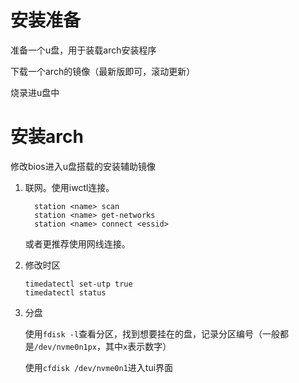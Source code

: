 # 安装准备
准备一个u盘，用于装载arch安装程序

下载一个arch的镜像（最新版即可，滚动更新）

烧录进u盘中

# 安装arch

修改bios进入u盘搭载的安装辅助镜像

1. 联网。使用iwctl连接。

   ```shell
     station <name> scan
     station <name> get-networks
     station <name> connect <essid>
   ```

   或者更推荐使用网线连接。

2. 修改时区

   ```shell
   timedatectl set-utp true
   timedatectl status
   ```

3. 分盘

   使用`fdisk -l`查看分区，找到想要挂在的盘，记录分区编号（一般都是`/dev/nvme0n1px`，其中`x`表示数字）

   使用`cfdisk /dev/nvme0n1`进入tui界面
